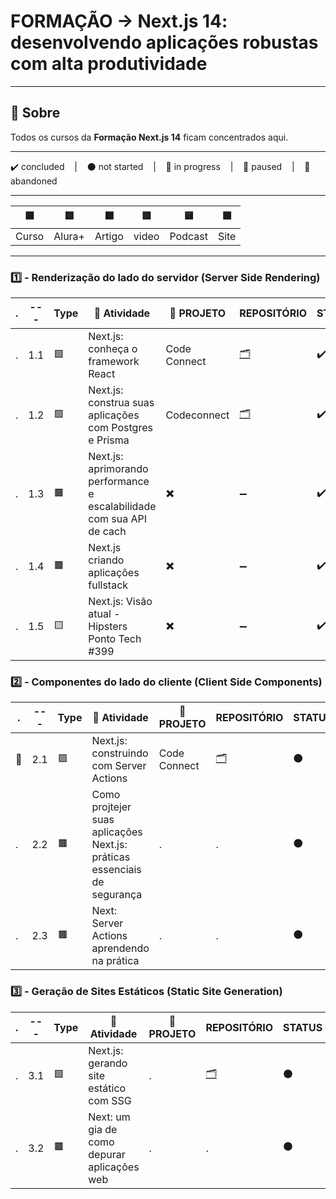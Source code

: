 # FORMAÇÃO -> Next.js 14: desenvolvendo aplicações robustas com alta produtividade

---

## 📌 Sobre
  Todos os cursos da **Formação Next.js 14** ficam concentrados aqui.

---

<p>
  ✔️ concluded &nbsp;&nbsp;&nbsp;|&nbsp;&nbsp;&nbsp;
  ⚫ not started &nbsp;&nbsp;&nbsp;|&nbsp;&nbsp;&nbsp;
  🔵 in progress &nbsp;&nbsp;&nbsp;|&nbsp;&nbsp;&nbsp;
  🔶 paused &nbsp;&nbsp;&nbsp;|&nbsp;&nbsp;&nbsp;
  🔴 abandoned 
</p>

---
| 🟪 | 🟦 | 🟫 | 🟥 | 🟨 | 🟩 |
| --- | --- | --- | --- | --- | --- |
| Curso | Alura+ | Artigo | video | Podcast | Site |

---

### 1️⃣ - Renderização do lado do servidor (Server Side Rendering)
| . | --- | Type | 📘 Atividade | 🔗 PROJETO | REPOSITÓRIO | STATUS |
| --- | --- | --- | --- | --- | --- | --- |
| . | 1.1 | 🟪 | Next.js: conheça o framework React | Code Connect | [🗂️](./NextJS_Conheca_O_Framework_React/) | ✔️ |
| . | 1.2 | 🟪 | Next.js: construa suas aplicações com Postgres e Prisma | Codeconnect | [🗂️](./NextJS_Construa_suas_aplicacoes_com_Postgres_e_Prisma/) | ✔️ |
| . | 1.3 | 🟫 | Next.js: aprimorando performance e escalabilidade com sua API de cach | ✖️ | ➖ | ✔️ |
| . | 1.4 | 🟫 | Next.js criando aplicações fullstack | ✖️ | ➖ | ✔️ |
| . | 1.5 | 🟨 | Next.js: Visão atual - Hipsters Ponto Tech #399 | ✖️ | ➖ | ✔️ |



### 2️⃣ - Componentes do lado do cliente (Client Side Components)

| . | --- | Type | 📘 Atividade | 🔗 PROJETO | REPOSITÓRIO | STATUS |
| --- | --- | --- | --- | --- | --- | --- |
| 🚩 | 2.1 | 🟪 | Next.js: construindo com Server Actions | Code Connect | [🗂️](./NextJS_Construindo_com_Server_Actions/) | ⚫ |
| . | 2.2 | 🟫 | Como projtejer suas aplicações Next.js: práticas essenciais de segurança | . | . | ⚫ |
| . | 2.3 | 🟫 | Next: Server Actions aprendendo na prática | . | . | ⚫ |


### 3️⃣ - Geração de Sites Estáticos (Static Site Generation)

| . | --- | Type | 📘 Atividade | 🔗 PROJETO | REPOSITÓRIO | STATUS |
| --- | --- | --- | --- | --- | --- | --- |
| . | 3.1 | 🟪 | Next.js: gerando site estático com SSG | . | [🗂️](./NextJS_Gerando_site_estatico_com_SSG/) | ⚫ |
| . | 3.2| 🟫 | Next: um gia de como depurar aplicações web | . | . | ⚫ |


